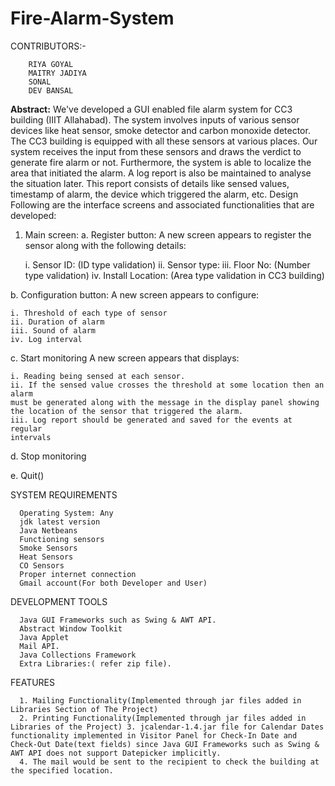 # Fire-Alarm-System

CONTRIBUTORS:-

        RIYA GOYAL   
        MAITRY JADIYA 
        SONAL 
        DEV BANSAL 


**Abstract:**
We've developed a GUI enabled file alarm system for CC3 building (IIIT Allahabad). The system
involves inputs of various sensor devices like heat sensor, smoke detector and carbon
monoxide detector. The CC3 building is equipped with all these sensors at various places. Our
system receives the input from these sensors and draws the verdict to generate fire alarm or
not. Furthermore, the system is able to localize the area that initiated the alarm. A
log report is also be maintained to analyse the situation later. This report consists of
details like sensed values, timestamp of alarm, the device which triggered the alarm, etc.
Design
Following are the interface screens and associated functionalities that are developed:
1. Main screen:
  a. Register button:
  A new screen appears to register the sensor along with the
  following details:
  
    i. Sensor ID: <Textfield> (ID type validation)
    ii. Sensor type: <Dropdown>
    iii. Floor No: <Textfield> (Number type validation)
    iv. Install Location: <Textfield> (Area type validation in CC3 building)
    
  b. Configuration button:
  A new screen appears to configure:
  
    i. Threshold of each type of sensor
    ii. Duration of alarm
    iii. Sound of alarm
    iv. Log interval
    
  c. Start monitoring
  A new screen appears that displays:
  
    i. Reading being sensed at each sensor.
    ii. If the sensed value crosses the threshold at some location then an alarm
    must be generated along with the message in the display panel showing
    the location of the sensor that triggered the alarm.
    iii. Log report should be generated and saved for the events at regular
    intervals
    
  d. Stop monitoring
  
  e. Quit()
  
 SYSTEM REQUIREMENTS

      Operating System: Any 
      jdk latest version 
      Java Netbeans 
      Functioning sensors
      Smoke Sensors
      Heat Sensors
      CO Sensors
      Proper internet connection 
      Gmail account(For both Developer and User)


DEVELOPMENT TOOLS

      Java GUI Frameworks such as Swing & AWT API. 
      Abstract Window Toolkit 
      Java Applet 
      Mail API. 
      Java Collections Framework 
      Extra Libraries:( refer zip file).




FEATURES

      1. Mailing Functionality(Implemented through jar files added in Libraries Section of The Project) 
      2. Printing Functionality(Implemented through jar files added in Libraries of the Project) 3. jcalendar-1.4.jar file for Calendar Dates functionality implemented in Visitor Panel for Check-In Date and Check-Out Date(text fields) since Java GUI Frameworks such as Swing & AWT API does not support Datepicker implicitly. 
      4. The mail would be sent to the recipient to check the building at the specified location.



